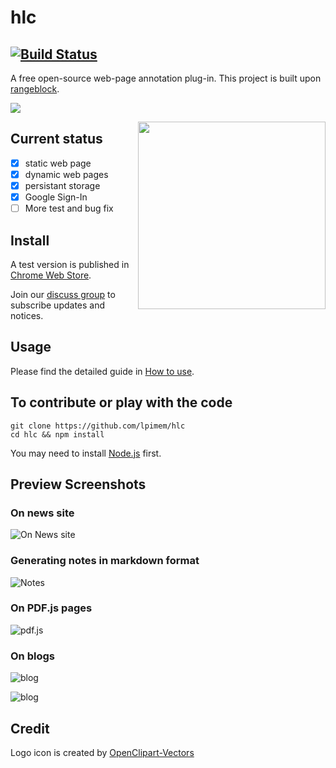 # hlc 

[![Build Status](https://travis-ci.org/lpimem/hlc.svg?branch=master)](https://travis-ci.org/lpimem/hlc)
----
A free open-source web-page annotation plug-in. This project is built upon [rangeblock](https://github.com/lpimem/rangeblock).

![](https://github.com/lpimem/hlc/raw/38c2d7d0ea2a08ac23c67bd0608441b27b0dfced/screenshots/highlight%20mode.gif)

<img align="right" height="300" src='https://github.com/lpimem/hlc/blob/master/icon/pen-1280.png'>

## Current status

- [x] static web page 
- [x] dynamic web pages
- [x] persistant storage 
- [x] Google Sign-In
- [ ] More test and bug fix

## Install

A test version is published in [Chrome Web Store](https://chrome.google.com/webstore/detail/hlc/bmjibjpfhjbmiflkbblpfohdndhlaekg). 

Join our [discuss group](https://groups.google.com/forum/#!forum/hlc-better-web) to subscribe updates and notices.

## Usage 

Please find the detailed guide in [How to use](https://github.com/lpimem/hlc/blob/master/How-To-Use.MD).

## To contribute or play with the code 

```
git clone https://github.com/lpimem/hlc
cd hlc && npm install 
```

You may need to install [Node.js](https://nodejs.org/en/download/) first.

## Preview Screenshots

### On news site
![On News site](https://raw.githubusercontent.com/lpimem/hlc/526cb35f8d685aed617e1fea360843222950a4cb/screenshots/on%20tc.png)

### Generating notes in markdown format
![Notes](https://raw.githubusercontent.com/lpimem/hlc/526cb35f8d685aed617e1fea360843222950a4cb/screenshots/generate%20notes.png)

### On PDF.js pages
![pdf.js](https://raw.githubusercontent.com/lpimem/hlc/526cb35f8d685aed617e1fea360843222950a4cb/screenshots/on%20pdf.js%20page.png)

### On blogs 
![blog](https://raw.githubusercontent.com/lpimem/hlc/526cb35f8d685aed617e1fea360843222950a4cb/screenshots/on%20blog%20site%201.png)

![blog](https://raw.githubusercontent.com/lpimem/hlc/526cb35f8d685aed617e1fea360843222950a4cb/screenshots/on%20blog%20site%202.png)

## Credit

Logo icon is created by [OpenClipart-Vectors](https://pixabay.com/en/users/OpenClipart-Vectors-30363/)
